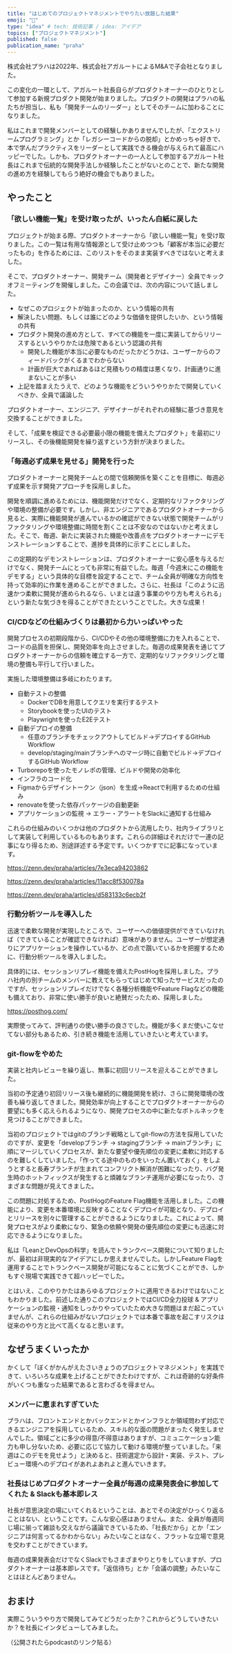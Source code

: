 ```yaml
---
title: "はじめてのプロジェクトマネジメントでやりたい放題した結果"
emoji: "🐙"
type: "idea" # tech: 技術記事 / idea: アイデア
topics: ["プロジェクトマネジメント"]
published: false
publication_name: "praha"
---
```


株式会社プラハは2022年、株式会社アガルートによるM&Aで子会社となりました。

この変化の一環として、アガルート社長自らがプロダクトオーナーのひとりとして参加する新規プロダクト開発が始まりました。プロダクトの開発はプラハの私たちが担当し、私も「開発チームのリーダー」としてそのチームに加わることになりました。

私はこれまで開発メンバーとしての経験しかありませんでしたが、「エクストリームプログラミング」とか「レガシーコードからの脱却」とかめっちゃ好きで、本で学んだプラクティスをリーダーとして実践できる機会が与えられて最高にハッピーでした。しかも、プロダクトオーナーの一人として参加するアガルート社長はこれまで伝統的な開発手法しか経験したことがないとのことで、新たな開発の進め方を経験してもらう絶好の機会でもありました。

## やったこと

### 「欲しい機能一覧」を受け取ったが、いったん白紙に戻した

プロジェクトが始まる際、プロダクトオーナーから「欲しい機能一覧」を受け取りました。この一覧は有用な情報源として受け止めつつも「顧客が本当に必要だったもの」を作るためには、このリストをそのまま実装すべきではないと考えました。

そこで、プロダクトオーナー、開発チーム（開発者とデザイナー）全員でキックオフミーティングを開催しました。この会議では、次の内容について話しました。

- なぜこのプロジェクトが始まったのか、という情報の共有
- 解決したい問題、もしくは誰にどのような価値を提供したいか、という情報の共有
- プロダクト開発の進め方として、すべての機能を一度に実装してからリリースするというやりかたは危険であるという認識の共有
  - 開発した機能が本当に必要なものだったかどうかは、ユーザーからのフィードバックがくるまでわからない
  - 計画が巨大であればあるほど見積もりの精度は悪くなり、計画通りに進まないことが多い
- 上記を踏まえたうえで、どのような機能をどういうやりかたで開発していくべきか、全員で議論した

プロダクトオーナー、エンジニア、デザイナーがそれぞれの経験に基づき意見を交換することができました。

そして、「成果を検証できる必要最小限の機能を備えたプロダクト」を最初にリリースし、その後機能開発を繰り返すという方針が決まりました。

### 「毎週必ず成果を見せる」開発を行った

プロダクトオーナーと開発チームとの間で信頼関係を築くことを目標に、毎週必ず成果を示す開発アプローチを採用しました。

開発を順調に進めるためには、機能開発だけでなく、定期的なリファクタリングや環境の整備が必要です。しかし、非エンジニアであるプロダクトオーナーから見ると、実際に機能開発が進んでいるかの確認ができない状態で開発チームがリファクタリングや環境整備に時間を割くことは不安なのではないかと考えました。そこで、毎週、新たに実装された機能や改善点をプロダクトオーナーにデモンストレーションすることで、進捗を具体的に示すことにしました。

この定期的なデモンストレーションは、プロダクトオーナーに安心感を与えるだけでなく、開発チームにとっても非常に有益でした。毎週「今週末にこの機能をデモする」という具体的な目標を設定することで、チーム全員が明確な方向性を持って効率的に作業を進めることができました。さらに、社長は「このように迅速かつ柔軟に開発が進められるなら、いまとは違う事業のやり方も考えられる」という新たな気づきを得ることができたということでした。大きな成果！

### CI/CDなどの仕組みづくりは最初から力いっぱいやった

開発プロセスの初期段階から、CI/CDやその他の環境整備に力を入れることで、コードの品質を担保し、開発効率を向上させました。毎週の成果発表を通じてプロダクトオーナーからの信頼を確立する一方で、定期的なリファクタリングと環境の整備も平行して行いました。

実施した環境整備は多岐にわたります。

- 自動テストの整備
  - DockerでDBを用意してクエリを実行するテスト
  - Storybookを使ったUIのテスト
  - Playwrightを使ったE2Eテスト
- 自動デプロイの整備
  - 任意のブランチをチェックアウトしてビルド→デプロイするGitHub Workflow
  - develop/staging/mainブランチへのマージ時に自動でビルド→デプロイするGitHub Workflow
- Turborepoを使ったモノレポの管理、ビルドや開発の効率化
- インフラのコード化
- Figmaからデザイントークン（json）を生成→Reactで利用するための仕組み
- renovateを使った依存パッケージの自動更新
- アプリケーションの監視 → エラー・アラートをSlackに通知する仕組み

これらの仕組みのいくつかは他のプロダクトから流用したり、社内ライブラリとして実装して利用しているものもあります。これらの詳細はそれだけで一連の記事になり得るため、別途詳述する予定です。いくつかすでに記事になっています。

https://zenn.dev/praha/articles/7e3eca94203862

https://zenn.dev/praha/articles/11acc8f530078a

https://zenn.dev/praha/articles/d583133c6ecb2f

### 行動分析ツールを導入した

迅速で柔軟な開発が実現したところで、ユーザーへの価値提供ができていなければ（できていることが確認できなければ）意味がありません。ユーザーが想定通りにアプリケーションを操作しているか、どの点で躓いているかを把握するために、行動分析ツールを導入しました。

具体的には、セッションリプレイ機能を備えたPostHogを採用しました。プラハ社内の別チームのメンバーに教えてもらってはじめて知ったサービスだったのですが、セッションリプレイだけでなく各種分析機能やFeature Flagなどの機能も備えており、非常に使い勝手が良いと絶賛だったため、採用しました。

https://posthog.com/

実際使ってみて、評判通りの使い勝手の良さでした。機能が多くまだ使いこなせてない部分もあるため、引き続き機能を活用していきたいと考えています。

### git-flowをやめた

実装と社内レビューを繰り返し、無事に初回リリースを迎えることができました。

当初の予定通り初回リリース後も継続的に機能開発を続け、さらに開発環境の改善も繰り返してきました。開発効率が向上することでプロダクトオーナーからの要望にも多く応えられるようになり、開発プロセスの中に新たなボトルネックを見つけることができました。

当初のプロジェクトではgitのブランチ戦略としてgit-flowの方法を採用していたのですが、変更を「developブランチ → stagingブランチ → mainブランチ」に順にマージしていくプロセスが、新たな要望や優先順位の変更に柔軟に対応するのを難しくしていました。「作ってる途中のものをいったん置いておく」をしようとすると長寿ブランチが生まれてコンフリクト解消が困難になったり、バグ発生時のホットフィックスが発生すると煩雑なブランチ運用が必要になったり、さまざまな問題が見えてきました。

この問題に対処するため、PostHogのFeature Flag機能を活用しました。この機能により、変更を本番環境に反映することなくデプロイが可能となり、デプロイとリリースを別々に管理することができるようになりました。これによって、開発プロセスがより柔軟になり、緊急の依頼や開発の優先順位の変更にも迅速に対応できるようになりました。

私は「LeanとDevOpsの科学」を読んでトランクベース開発について知りましたが、最初は非現実的なアイデアにしか思えませんでした。しかしFeature Flagを運用することでトランクベース開発が可能になることに気づくことができ、しかもすぐ現場で実践できて超ハッピーでした。

とはいえ、このやりかたはあらゆるプロジェクトに適用できるわけではないこともわかりました。前述した通りこのプロジェクトではCI/CD全力投球 & アプリケーションの監視・通知をしっかりやっていたため大きな問題はまだ起こっていませんが、これらの仕組みがないプロジェクトでは本番で事故を起こすリスクは従来のやり方と比べて高くなると思います。

## なぜうまくいったか

かくして「ぼくがかんがえたさいきょうのプロジェクトマネジメント」を実践できて、いろいろな成果を上げることができたわけですが、これは奇跡的な好条件がいくつも重なった結果であると言わざるを得ません。

### メンバーに恵まれすぎていた

プラハは、フロントエンドとかバックエンドとかインフラとか領域問わず対応できるエンジニアを採用しているため、スキル的な面の問題がまったく発生しませんでした。領域ごとに多少の得意/不得意はありますが、コミュニケーション能力も申し分ないため、必要に応じて協力して動ける環境が整っていました。「来週はこのデモを見せよう」と決めると、技術選定から設計・実装、テスト、プレビュー環境へのデプロイがあれよあれよと進んでいきます。

### 社長はじめプロダクトオーナー全員が毎週の成果発表会に参加してくれた & Slackも基本即レス

社長が意思決定の場にいてくれるということは、あとでその決定がひっくり返ることはない、ということです。こんな安心感はありません。また、全員が毎週同じ場に揃って雑談も交えながら議論できているため、「社長だから」とか「エンジニアは何言ってるかわからない」みたいなことはなく、フラットな立場で意見を交わすことができています。

毎週の成果発表会だけでなくSlackでもさまざまやりとりをしていますが、プロダクトオーナーは基本即レスです。「返信待ち」とか「会議の調整」みたいなことはほとんどありません。

## おまけ

実際こういうやり方で開発してみてどうだったか？これからどうしていきたいか？を社長にインタビューしてみました。

（公開されたらpodcastのリンク貼る）
